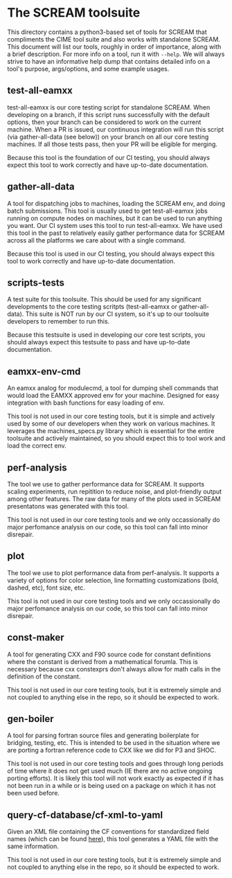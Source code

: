 # The SCREAM toolsuite

This directory contains a python3-based set of tools for SCREAM that compliments the CIME tool
suite and also works with standalone SCREAM. This document will list our tools, roughly in order
of importance, along with a brief description. For more info on a tool, run it with `--help`. We will
always strive to have an informative help dump that contains detailed info on a tool's purpose, args/options,
and some example usages.

## test-all-eamxx

test-all-eamxx is our core testing script for standalone SCREAM. When developing on a branch, if this script
runs successfully with the default options, then your branch can be considered to work on the current machine.
When a PR is issued, our continuous integration will run this script (via gather-all-data (see below)) on your
branch on all our core testing machines. If all those tests pass, then your PR will be eligible for merging.

Because this tool is the foundation of our CI testing, you should always expect this tool to work correctly
and have up-to-date documentation.

## gather-all-data

A tool for dispatching jobs to machines, loading the SCREAM env, and doing batch submissions. This tool is
usually used to get test-all-eamxx jobs running on compute nodes on machines, but it can be used to run
anything you want. Our CI system uses this tool to run test-all-eamxx. We have used this tool in the past
to relatively easily gather performance data for SCREAM across all the platforms we care about with a single command.

Because this tool is used in our CI testing, you should always expect this tool to work correctly
and have up-to-date documentation.

## scripts-tests

A test suite for this toolsuite. This should be used for any significant developments to the core testing scritpts
(test-all-eamxx or gather-all-data). This suite is NOT run by our CI system, so it's up to our toolsuite developers
to remember to run this.

Because this testsuite is used in developing our core test scripts, you should always expect this testsuite to pass
and have up-to-date documentation.

## eamxx-env-cmd

An eamxx analog for modulecmd, a tool for dumping shell commands that would load the EAMXX approved env for
your machine. Designed for easy integration with bash functions for easy loading of env.

This tool is not used in our core testing tools, but it is simple and actively used by some of our developers
when they work on various machines. It leverages the machines_specs.py library which is essential for the entire
toolsuite and actively maintained, so you should expect this to tool work and load the correct env.

## perf-analysis

The tool we use to gather performance data for SCREAM. It supports scaling experiments, run repitition to reduce
noise, and plot-friendly output among other features. The raw data for many of the plots used in SCREAM presentatons
was generated with this tool.

This tool is not used in our core testing tools and we only occassionally do major perfomance analysis on our code,
so this tool can fall into minor disrepair.

## plot

The tool we use to plot performance data from perf-analysis. It
supports a variety of options for color selection, line formatting
customizations (bold, dashed, etc), font size, etc.

This tool is not used in our core testing tools and we only occassionally do major perfomance analysis on our code,
so this tool can fall into minor disrepair.

## const-maker

A tool for generating CXX and F90 source code for constant definitions where the constant is derived from
a mathematical forumla. This is necessary because cxx constexprs don't always allow for math calls in the
definition of the constant.

This tool is not used in our core testing tools, but it is extremely simple and not coupled to anything else in the repo,
so it should be expected to work.

## gen-boiler

A tool for parsing fortran source files and generating boilerplate for bridging, testing, etc. This is intended to be
used in the situation where we are porting a fortran reference code to CXX like we did for P3 and SHOC.

This tool is not used in our core testing tools and goes through long periods of time where it does not get used much
(IE there are no active ongoing porting efforts). It is likely this tool will not work exactly as expected if it
has not been run in a while or is being used on a package on which it has not been used before.

## query-cf-database/cf-xml-to-yaml

Given an XML file containing the CF conventions for standardized field names
(which can be found [here](https://cfconventions.org/standard-names.html)), this tool generates a YAML
file with the same information.

This tool is not used in our core testing tools, but it is extremely simple and not coupled to anything else in the repo,
so it should be expected to work.

